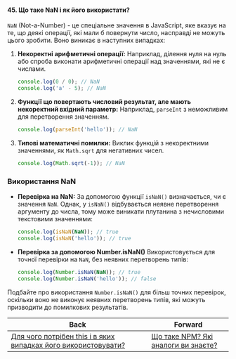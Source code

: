 #### 45. Що таке NaN і як його використати?

`NaN` (Not-a-Number) - це спеціальне значення в JavaScript, яке вказує на те, що деякі операції, які мали б повернути число, насправді не можуть цього зробити. Воно виникає в наступних випадках:

1. **Некоректні арифметичні операції:** Наприклад, ділення нуля на нуль або спроба виконати арифметичні операції над значеннями, які не є числами.

   ```javascript
   console.log(0 / 0); // NaN
   console.log('a' - 5); // NaN
   ```

2. **Функції що повертають числовий результат, але мають некоректний вхідний параметр:** Наприклад, `parseInt` з неможливим для перетворення значенням.

   ```javascript
   console.log(parseInt('hello')); // NaN
   ```

3. **Типові математичні помилки:** Виклик функцій з некоректними значеннями, як `Math.sqrt` для негативних чисел.

   ```javascript
   console.log(Math.sqrt(-1)); // NaN
   ```

### Використання NaN

- **Перевірка на NaN:** За допомогою функції `isNaN()` визначається, чи є значення `NaN`. Однак, у `isNaN()` відбувається неявне перетворення аргументу до числа, тому може виникати плутанина з нечисловими текстовими значеннями:

  ```javascript
  console.log(isNaN(NaN)); // true
  console.log(isNaN('hello')); // true
  ```

- **Перевірка за допомогою Number.isNaN()** Використовується для точної перевірки на `NaN`, без неявних перетворень типів:

  ```javascript
  console.log(Number.isNaN(NaN)); // true
  console.log(Number.isNaN('hello')); // false
  ```

Подбайте про використання `Number.isNaN()` для більш точних перевірок, оскільки воно не виконує неявних перетворень типів, які можуть призводити до помилкових результатів.

| Back | Forward |
|---|---|
| [Для чого потрібен this і в яких випадках його використовувати?](/ua/junior/javascript/what-is-the-purpose-of-this-and-when-should-it-be-used.md)  | [Що таке NPM? Які аналоги ви знаєте?](/ua/junior/javascript/what-is-npm-what-alternatives-do-you-know.md) |
